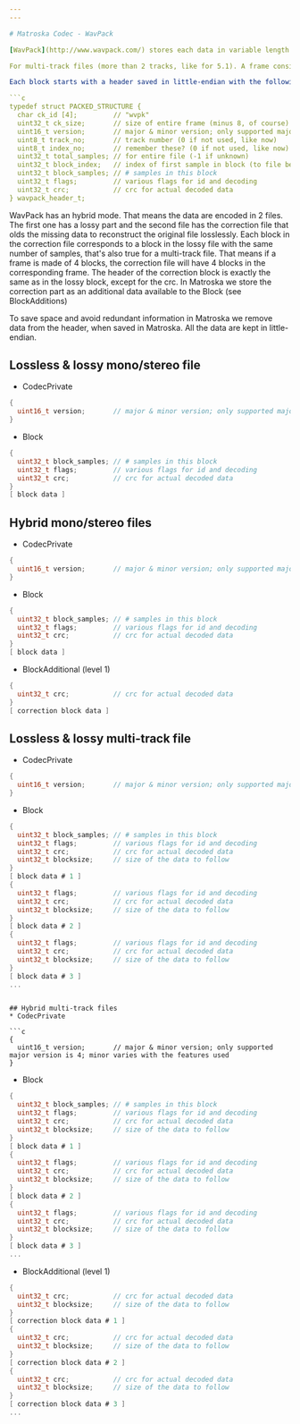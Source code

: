 ```yaml
---
---

# Matroska Codec - WavPack

[WavPack](http://www.wavpack.com/) stores each data in variable length frames. That means each frame can have a different number of samples.

For multi-track files (more than 2 tracks, like for 5.1). A frame consists of many blocks. The first one having the flag `WV_INITIAL_BLOCK` and the last one `WV_FINAL_BLOCK`. For a mono or stereo files, both flags are set in each block.

Each block starts with a header saved in little-endian with the following format :

```c
typedef struct PACKED_STRUCTURE {
  char ck_id [4];         // "wvpk"
  uint32_t ck_size;       // size of entire frame (minus 8, of course)
  uint16_t version;       // major & minor version; only supported major version is 4; minor varies with the features used
  uint8_t track_no;       // track number (0 if not used, like now)
  uint8_t index_no;       // remember these? (0 if not used, like now)
  uint32_t total_samples; // for entire file (-1 if unknown)
  uint32_t block_index;   // index of first sample in block (to file begin)
  uint32_t block_samples; // # samples in this block
  uint32_t flags;         // various flags for id and decoding
  uint32_t crc;           // crc for actual decoded data
} wavpack_header_t;
```


WavPack has an hybrid mode. That means the data are encoded in 2 files. The first one has a lossy part and the second file has the correction file that olds the missing data to reconstruct the original file losslessly. Each block in the correction file corresponds to a block in the lossy file with the same number of samples, that's also true for a multi-track file. That means if a frame is made of 4 blocks, the correction file will have 4 blocks in the corresponding frame. The header of the correction block is exactly the same as in the lossy block, except for the crc. In Matroska we store the correction part as an additional data available to the Block (see BlockAdditions)


To save space and avoid redundant information in Matroska we remove data from the header, when saved in Matroska. All the data are kept in little-endian.

## Lossless &amp; lossy mono/stereo file

* CodecPrivate

```c
{
  uint16_t version;       // major & minor version; only supported major version is 4; minor varies with the features used
}
```

* Block

```c
{
  uint32_t block_samples; // # samples in this block
  uint32_t flags;         // various flags for id and decoding
  uint32_t crc;           // crc for actual decoded data
}
[ block data ]
```

## Hybrid mono/stereo files
* CodecPrivate

```c
{
  uint16_t version;       // major & minor version; only supported major version is 4; minor varies with the features used
}
```

* Block

```c
{
  uint32_t block_samples; // # samples in this block
  uint32_t flags;         // various flags for id and decoding
  uint32_t crc;           // crc for actual decoded data
}
[ block data ]
```

* BlockAdditional (level 1)

```c
{
  uint32_t crc;           // crc for actual decoded data
}
[ correction block data ]
```

## Lossless &amp; lossy multi-track file
* CodecPrivate

```c
{
  uint16_t version;       // major & minor version; only supported major version is 4; minor varies with the features used
}
```

* Block

```c
{
  uint32_t block_samples; // # samples in this block
  uint32_t flags;         // various flags for id and decoding
  uint32_t crc;           // crc for actual decoded data
  uint32_t blocksize;     // size of the data to follow
}
[ block data # 1 ]
{
  uint32_t flags;         // various flags for id and decoding
  uint32_t crc;           // crc for actual decoded data
  uint32_t blocksize;     // size of the data to follow
}
[ block data # 2 ]
{
  uint32_t flags;         // various flags for id and decoding
  uint32_t crc;           // crc for actual decoded data
  uint32_t blocksize;     // size of the data to follow
}
[ block data # 3 ]
...
```

```

## Hybrid multi-track files
* CodecPrivate

```c
{
  uint16_t version;       // major & minor version; only supported major version is 4; minor varies with the features used
}
```

* Block

```c
{
  uint32_t block_samples; // # samples in this block
  uint32_t flags;         // various flags for id and decoding
  uint32_t crc;           // crc for actual decoded data
  uint32_t blocksize;     // size of the data to follow
}
[ block data # 1 ]
{
  uint32_t flags;         // various flags for id and decoding
  uint32_t crc;           // crc for actual decoded data
  uint32_t blocksize;     // size of the data to follow
}
[ block data # 2 ]
{
  uint32_t flags;         // various flags for id and decoding
  uint32_t crc;           // crc for actual decoded data
  uint32_t blocksize;     // size of the data to follow
}
[ block data # 3 ]
...
```

* BlockAdditional (level 1)

```c
{
  uint32_t crc;           // crc for actual decoded data
  uint32_t blocksize;     // size of the data to follow
}
[ correction block data # 1 ]
{
  uint32_t crc;           // crc for actual decoded data
  uint32_t blocksize;     // size of the data to follow
}
[ correction block data # 2 ]
{
  uint32_t crc;           // crc for actual decoded data
  uint32_t blocksize;     // size of the data to follow
}
[ correction block data # 3 ]
...
```
